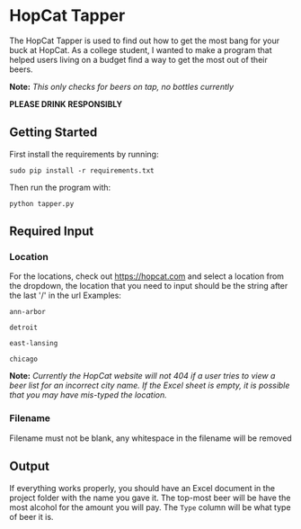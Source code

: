 # HopCat Tapper

The HopCat Tapper is used to find out how to get the most bang for your buck at HopCat. As a college student, I wanted to make a program that helped users living on a budget find a way to get the most out of their beers.

**Note:** *This only checks for beers on tap, no bottles currently*

**PLEASE DRINK RESPONSIBLY**

## Getting Started
First install the requirements by running:

`sudo pip install -r requirements.txt`

Then run the program with:

`python tapper.py`



## Required Input
### Location
For the locations, check out https://hopcat.com and select a location from the dropdown, the location that you need to input should be the string after the last '/' in the url
Examples:

`ann-arbor`

`detroit`

`east-lansing`

`chicago`

**Note:** *Currently the HopCat website will not 404 if a user tries to view a beer list for an incorrect city name. If the Excel sheet is empty, it is possible that you may have mis-typed the location.*

### Filename
Filename must not be blank, any whitespace in the filename will be removed



## Output
If everything works properly, you should have an Excel document in the project folder with the name you gave it.
The top-most beer will be have the most alcohol for the amount you will pay.
The `Type` column will be what type of beer it is.
